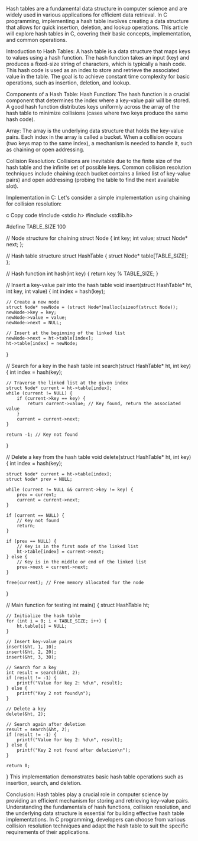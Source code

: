 Hash tables are a fundamental data structure in computer science and are widely used in various applications for efficient data retrieval. In C programming, implementing a hash table involves creating a data structure that allows for quick insertion, deletion, and lookup operations. This article will explore hash tables in C, covering their basic concepts, implementation, and common operations.

Introduction to Hash Tables:
A hash table is a data structure that maps keys to values using a hash function. The hash function takes an input (key) and produces a fixed-size string of characters, which is typically a hash code. This hash code is used as an index to store and retrieve the associated value in the table. The goal is to achieve constant time complexity for basic operations, such as insertion, deletion, and lookup.

Components of a Hash Table:
Hash Function:
The hash function is a crucial component that determines the index where a key-value pair will be stored. A good hash function distributes keys uniformly across the array of the hash table to minimize collisions (cases where two keys produce the same hash code).

Array:
The array is the underlying data structure that holds the key-value pairs. Each index in the array is called a bucket. When a collision occurs (two keys map to the same index), a mechanism is needed to handle it, such as chaining or open addressing.

Collision Resolution:
Collisions are inevitable due to the finite size of the hash table and the infinite set of possible keys. Common collision resolution techniques include chaining (each bucket contains a linked list of key-value pairs) and open addressing (probing the table to find the next available slot).

Implementation in C:
Let's consider a simple implementation using chaining for collision resolution:

c
Copy code
#include <stdio.h>
#include <stdlib.h>

#define TABLE_SIZE 100

// Node structure for chaining
struct Node {
    int key;
    int value;
    struct Node* next;
};

// Hash table structure
struct HashTable {
    struct Node* table[TABLE_SIZE];
};

// Hash function
int hash(int key) {
    return key % TABLE_SIZE;
}

// Insert a key-value pair into the hash table
void insert(struct HashTable* ht, int key, int value) {
    int index = hash(key);

    // Create a new node
    struct Node* newNode = (struct Node*)malloc(sizeof(struct Node));
    newNode->key = key;
    newNode->value = value;
    newNode->next = NULL;

    // Insert at the beginning of the linked list
    newNode->next = ht->table[index];
    ht->table[index] = newNode;
}

// Search for a key in the hash table
int search(struct HashTable* ht, int key) {
    int index = hash(key);

    // Traverse the linked list at the given index
    struct Node* current = ht->table[index];
    while (current != NULL) {
        if (current->key == key) {
            return current->value; // Key found, return the associated value
        }
        current = current->next;
    }

    return -1; // Key not found
}

// Delete a key from the hash table
void delete(struct HashTable* ht, int key) {
    int index = hash(key);

    struct Node* current = ht->table[index];
    struct Node* prev = NULL;

    while (current != NULL && current->key != key) {
        prev = current;
        current = current->next;
    }

    if (current == NULL) {
        // Key not found
        return;
    }

    if (prev == NULL) {
        // Key is in the first node of the linked list
        ht->table[index] = current->next;
    } else {
        // Key is in the middle or end of the linked list
        prev->next = current->next;
    }

    free(current); // Free memory allocated for the node
}

// Main function for testing
int main() {
    struct HashTable ht;
    
    // Initialize the hash table
    for (int i = 0; i < TABLE_SIZE; i++) {
        ht.table[i] = NULL;
    }

    // Insert key-value pairs
    insert(&ht, 1, 10);
    insert(&ht, 2, 20);
    insert(&ht, 3, 30);

    // Search for a key
    int result = search(&ht, 2);
    if (result != -1) {
        printf("Value for key 2: %d\n", result);
    } else {
        printf("Key 2 not found\n");
    }

    // Delete a key
    delete(&ht, 2);

    // Search again after deletion
    result = search(&ht, 2);
    if (result != -1) {
        printf("Value for key 2: %d\n", result);
    } else {
        printf("Key 2 not found after deletion\n");
    }

    return 0;
}
This implementation demonstrates basic hash table operations such as insertion, search, and deletion.

Conclusion:
Hash tables play a crucial role in computer science by providing an efficient mechanism for storing and retrieving key-value pairs. Understanding the fundamentals of hash functions, collision resolution, and the underlying data structure is essential for building effective hash table implementations. In C programming, developers can choose from various collision resolution techniques and adapt the hash table to suit the specific requirements of their applications.
